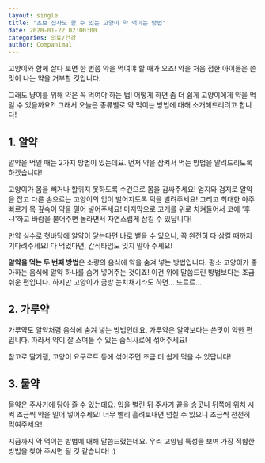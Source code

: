 ```yaml
---
layout: single
title: "초보 집사도 할 수 있는 고양이 약 먹이는 방법"
date: 2020-01-22 02:00:00
categories: 의료/건강
author: Companimal
---
```


고양이와 함께 살다 보면 한 번쯤 약을 먹여야 할 때가 오죠! 약을 처음 접한 아이들은 쓴맛이 나는 약을 거부할 것입니다.

그래도 냥이를 위해 약은 꼭 먹여야 하는 법! 어떻게 하면 좀 더 쉽게 고양이에게 약을 먹일 수 있을까요?! 그래서 오늘은 종류별로 약 먹이는 방법에 대해 소개해드리려고 합니다!

## 1. 알약

알약을 먹일 때는 2가지 방법이 있는데요. 먼저 약을 삼켜서 먹는 방법을 알려드리도록 하겠습니다!

고양이가 몸을 빼거나 할퀴지 못하도록 수건으로 몸을 감싸주세요! 엄지와 검지로 알약을 잡고 다른 손으로는 고양이의 입이 벌어지도록 턱을 벌려주세요! 그리고 최대한 아주 빠르게 목 깊숙이 약을 밀어 넣어주세요! 마지막으로 고개를 위로 치켜들어서 코에 '후~!'하고 바람을 불어주면 놀라면서 자연스럽게 삼킬 수 있답니다!

만약 실수로 혓바닥에 알약이 닿는다면 바로 뱉을 수 있으니, 꼭 완전히 다 삼킬 때까지 기다려주세요! 다 먹었다면, 간식타임도 잊지 말아 주세요!

**알약을 먹는 두 번째 방법**은 소량의 음식에 약을 숨겨 넣는 방법입니다. 평소 고양이가 좋아하는 음식에 알약 하나를 숨겨 넣어주는 것이죠! 이건 위에 말씀드린 방법보다는 조금 쉬운 편입니다. 하지만 고양이가 금방 눈치채기라도 하면... 또르르...

## 2. 가루약

가루약도 알약처럼 음식에 숨겨 넣는 방법인데요. 가루약은 알약보다는 쓴맛이 약한 편입니다. 따라서 약이 잘 스며들 수 있는 습식사료에 섞어주세요!

참고로 딸기잼, 고양이 요구르트 등에 섞어주면 조금 더 쉽게 먹을 수 있답니다!

## 3. 물약

물약은 주사기에 담아 줄 수 있는데요. 입을 벌린 뒤 주사기 끝을 송곳니 뒤쪽에 위치 시켜 조금씩 약을 밀어 넣어주세요! 너무 빨리 흘려보내면 넘칠 수 있으니 조금씩 천천히 먹여주세요!

지금까지 약 먹이는 방법에 대해 말씀드렸는데요. 우리 고양님 특성을 보며 가장 적합한 방법을 찾아 주시면 될 것 같습니다! :)
